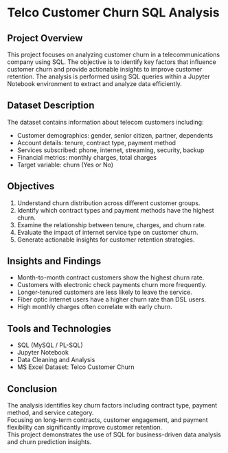 # Telco Customer Churn SQL Analysis

## Project Overview
This project focuses on analyzing customer churn in a telecommunications company using SQL. The objective is to identify key factors that influence customer churn and provide actionable insights to improve customer retention. The analysis is performed using SQL queries within a Jupyter Notebook environment to extract and analyze data efficiently.

## Dataset Description
The dataset contains information about telecom customers including:
- Customer demographics: gender, senior citizen, partner, dependents
- Account details: tenure, contract type, payment method
- Services subscribed: phone, internet, streaming, security, backup
- Financial metrics: monthly charges, total charges
- Target variable: churn (Yes or No)

## Objectives
1. Understand churn distribution across different customer groups.
2. Identify which contract types and payment methods have the highest churn.
3. Examine the relationship between tenure, charges, and churn rate.
4. Evaluate the impact of internet service type on customer churn.
5. Generate actionable insights for customer retention strategies.

## Insights and Findings
- Month-to-month contract customers show the highest churn rate.  
- Customers with electronic check payments churn more frequently.  
- Longer-tenured customers are less likely to leave the service.  
- Fiber optic internet users have a higher churn rate than DSL users.  
- High monthly charges often correlate with early churn.  

## Tools and Technologies
- SQL (MySQL / PL-SQL)  
- Jupyter Notebook  
- Data Cleaning and Analysis  
- MS Excel Dataset: Telco Customer Churn  

## Conclusion
The analysis identifies key churn factors including contract type, payment method, and service category.  
Focusing on long-term contracts, customer engagement, and payment flexibility can significantly improve customer retention.  
This project demonstrates the use of SQL for business-driven data analysis and churn prediction insights.
